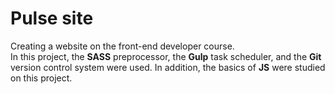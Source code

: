 # Pulse site
Creating a website on the front-end developer course. <br>
In this project, the **SASS** preprocessor, the **Gulp** task scheduler, and the **Git** version control system were used. In addition, the basics of **JS** were studied on this project.

